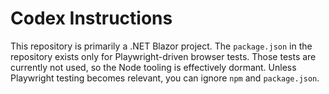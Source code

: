 # Codex Instructions

This repository is primarily a .NET Blazor project. The `package.json` in the repository exists only for Playwright-driven browser tests. Those tests are currently not used, so the Node tooling is effectively dormant. Unless Playwright testing becomes relevant, you can ignore `npm` and `package.json`.
